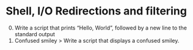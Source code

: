 # Shell, I/O Redirections and filtering
0. Write a script that prints “Hello, World”, followed by a new line to the standard output
1. Confused smiley > Write a script that displays a confused smiley.

